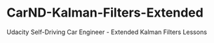 # CarND-Kalman-Filters-Extended
Udacity Self-Driving Car Engineer - Extended Kalman Filters Lessons
